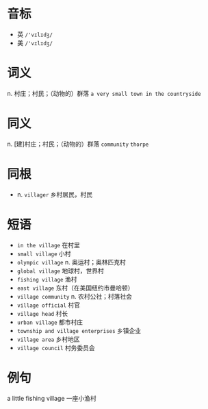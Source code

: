 # 音标

- 英 `/'vɪlɪdʒ/`
- 美 `/'vɪlɪdʒ/`

# 词义

n. 村庄；村民；（动物的）群落
`a very small town in the countryside`

# 同义

n. [建]村庄；村民；（动物的）群落
`community` `thorpe`

# 同根

- n. `villager` 乡村居民，村民

# 短语

- `in the village` 在村里
- `small village` 小村
- `olympic village` n. 奥运村；奥林匹克村
- `global village` 地球村，世界村
- `fishing village` 渔村
- `east village` 东村（在美国纽约市曼哈顿）
- `village community` n. 农村公社；村落社会
- `village official` 村官
- `village head` 村长
- `urban village` 都市村庄
- `township and village enterprises` 乡镇企业
- `village area` 乡村地区
- `village council` 村务委员会

# 例句

a little fishing village
一座小渔村


